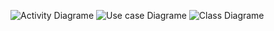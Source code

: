 ![Activity Diagrame](https://www.planttext.com/api/plantuml/png/P8yz3e9048NxESMKS0Ken6X3OgBHQBzP1fY8ksHdLiBPB3oILn0sTfRloylx-RpUbQW96Xy3o9qT1Yy4oZeGRgtoatN6FPikc0T0iW8K1z-nAm6unQmMJ18lqLeIQUEmoL5xSfZD93aW5ZUcQOcpFZh5shM-NEbrR8pIFz_rndM49oCo-T0ajbJWCMe9D0XXvdpAFPE66Nzho3NShXlz2DKYrajV0000__y30000)
![Use case Diagrame](https://www.planttext.com/api/plantuml/png/R92n2i9038RtF4N6S-YWRPqhTH44HQXxQEDvsDx9NKeVpi57yXLiIy4RNCB7_q7oay_hNGGXBttNGdWOYzu51Z7ICbQ1iQHnx0rfJnq0rUByb7i0TNJQs1LImAfSWxgmDa7OBya6rDNmWBkwThqLFDYRMrGAgdes9FnFPg3AErdDUAOG1kURHUJpHJpriWHRWAa99ibSuCURYDE8iuZpYCT51TjcUi4N003__mC0)
![Class Diagrame](https://www.planttext.com/api/plantuml/png/R92n3S8m44LxJt5A1GKBKA0WqY1HH48CO3c7iN1iv3id8CHa58p42ZYn8Whe_l_5UxfxFrybiGmSMoleR1m4JoZOi4NOM4a4bP4wo5O8DTO3OO2x003hjN6p-H03QaEC8RVEOBzMoaV7MtVqUOoNHZB-pEeadSOwaNiVchmbi8-SycEIxc-9tcPj9wqPKBkl7g-e8cCTl4AYFxuAMHfB6JbUi5XDq2KKaP0A8KfqpV273m000F__0m00)
